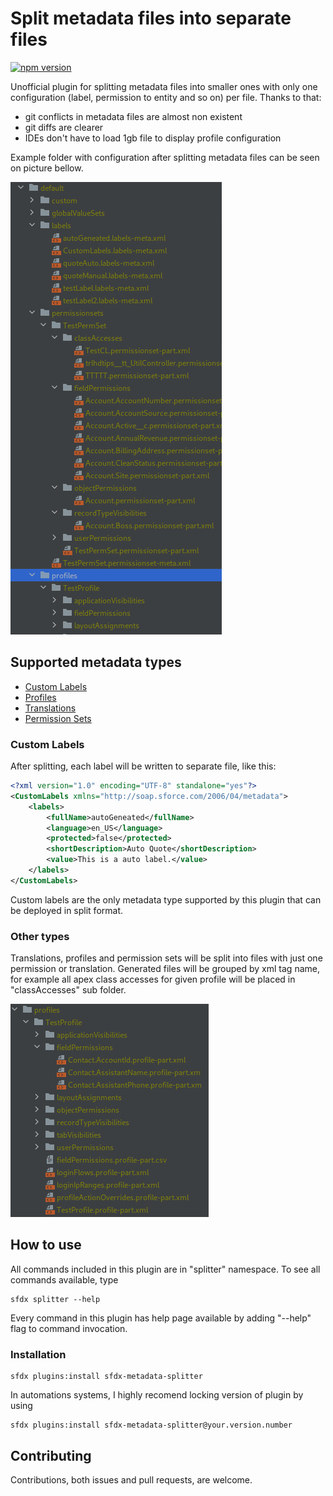 # Split metadata files into separate files

[![npm version](https://img.shields.io/npm/v/sfdx-metadata-splitter)](https://www.npmjs.com/package/sfdx-metadata-splitter)

Unofficial plugin for splitting metadata files into smaller ones with only one configuration (label, permission to entity and so on) per file.
Thanks to that:

- git conflicts in metadata files are almost non existent
- git diffs are clearer
- IDEs don't have to load 1gb file to display profile configuration

Example folder with configuration after splitting metadata files can be seen on picture bellow.

![Image showing folder structure after splitting metadata](./docs/images/exampleFolder.png)

## Supported metadata types

- [Custom Labels](https://developer.salesforce.com/docs/atlas.en-us.api_meta.meta/api_meta/meta_customlabels.htm#!)
- [Profiles](https://developer.salesforce.com/docs/atlas.en-us.api_meta.meta/api_meta/meta_profile.htm)
- [Translations](https://developer.salesforce.com/docs/atlas.en-us.api_meta.meta/api_meta/meta_translations.htm)
- [Permission Sets](https://developer.salesforce.com/docs/atlas.en-us.api_meta.meta/api_meta/meta_permissionset.htm)

### Custom Labels

After splitting, each label will be written to separate file, like this:

```xml
<?xml version="1.0" encoding="UTF-8" standalone="yes"?>
<CustomLabels xmlns="http://soap.sforce.com/2006/04/metadata">
	<labels>
		<fullName>autoGeneated</fullName>
		<language>en_US</language>
		<protected>false</protected>
		<shortDescription>Auto Quote</shortDescription>
		<value>This is a auto label.</value>
	</labels>
</CustomLabels>
```

Custom labels are the only metadata type supported by this plugin that can be deployed in split format.

### Other types

Translations, profiles and permission sets will be split into files with just one permission or translation.
Generated files will be grouped by xml tag name, for example all apex class accesses for given profile will be placed in "classAccesses" sub folder.

![image showing profile folder structure after splitting](./docs/images/splitProfile.png)

## How to use

All commands included in this plugin are in "splitter" namespace.
To see all commands available, type

```shell
sfdx splitter --help
```

Every command in this plugin has help page available by adding "--help" flag to command invocation.

### Installation

```shell
sfdx plugins:install sfdx-metadata-splitter
```

In automations systems, I highly recomend locking version of plugin by using

```shell
sfdx plugins:install sfdx-metadata-splitter@your.version.number
```

## Contributing

Contributions, both issues and pull requests, are welcome.

